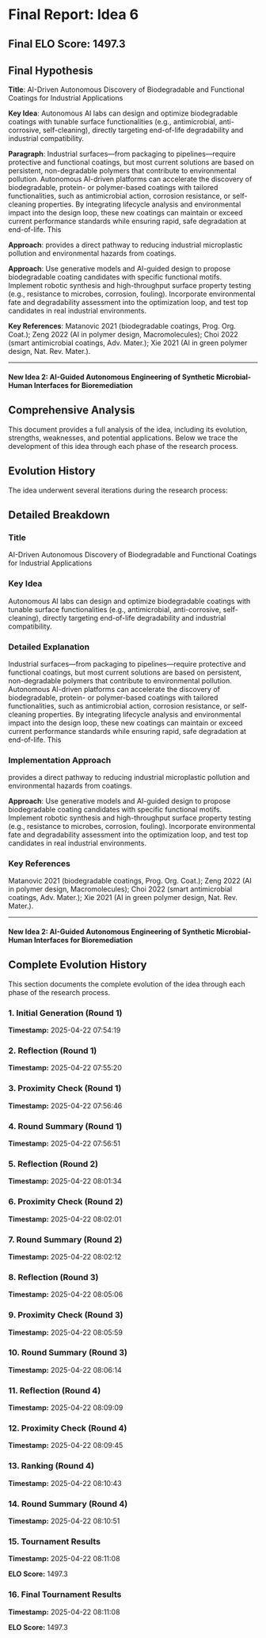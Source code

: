 # Final Report: Idea 6

## Final ELO Score: 1497.3

## Final Hypothesis

**Title**: AI-Driven Autonomous Discovery of Biodegradable and Functional Coatings for Industrial Applications

**Key Idea**: Autonomous AI labs can design and optimize biodegradable coatings with tunable surface functionalities (e.g., antimicrobial, anti-corrosive, self-cleaning), directly targeting end-of-life degradability and industrial compatibility.

**Paragraph**: Industrial surfaces—from packaging to pipelines—require protective and functional coatings, but most current solutions are based on persistent, non-degradable polymers that contribute to environmental pollution. Autonomous AI-driven platforms can accelerate the discovery of biodegradable, protein- or polymer-based coatings with tailored functionalities, such as antimicrobial action, corrosion resistance, or self-cleaning properties. By integrating lifecycle analysis and environmental impact into the design loop, these new coatings can maintain or exceed current performance standards while ensuring rapid, safe degradation at end-of-life. This

**Approach**: provides a direct pathway to reducing industrial microplastic pollution and environmental hazards from coatings.

**Approach**: Use generative models and AI-guided design to propose biodegradable coating candidates with specific functional motifs. Implement robotic synthesis and high-throughput surface property testing (e.g., resistance to microbes, corrosion, fouling). Incorporate environmental fate and degradability assessment into the optimization loop, and test top candidates in real industrial environments.

**Key References**: Matanovic 2021 (biodegradable coatings, Prog. Org. Coat.); Zeng 2022 (AI in polymer design, Macromolecules); Choi 2022 (smart antimicrobial coatings, Adv. Mater.); Xie 2021 (AI in green polymer design, Nat. Rev. Mater.).

---

#### **New Idea 2: AI-Guided Autonomous Engineering of Synthetic Microbial-Human Interfaces for Bioremediation**

## Comprehensive Analysis

This document provides a full analysis of the idea, including its evolution, strengths, weaknesses, and potential applications. Below we trace the development of this idea through each phase of the research process.

## Evolution History

The idea underwent several iterations during the research process:

## Detailed Breakdown

### Title

AI-Driven Autonomous Discovery of Biodegradable and Functional Coatings for Industrial Applications

### Key Idea

Autonomous AI labs can design and optimize biodegradable coatings with tunable surface functionalities (e.g., antimicrobial, anti-corrosive, self-cleaning), directly targeting end-of-life degradability and industrial compatibility.

### Detailed Explanation

Industrial surfaces—from packaging to pipelines—require protective and functional coatings, but most current solutions are based on persistent, non-degradable polymers that contribute to environmental pollution. Autonomous AI-driven platforms can accelerate the discovery of biodegradable, protein- or polymer-based coatings with tailored functionalities, such as antimicrobial action, corrosion resistance, or self-cleaning properties. By integrating lifecycle analysis and environmental impact into the design loop, these new coatings can maintain or exceed current performance standards while ensuring rapid, safe degradation at end-of-life. This

### Implementation Approach

provides a direct pathway to reducing industrial microplastic pollution and environmental hazards from coatings.

**Approach**: Use generative models and AI-guided design to propose biodegradable coating candidates with specific functional motifs. Implement robotic synthesis and high-throughput surface property testing (e.g., resistance to microbes, corrosion, fouling). Incorporate environmental fate and degradability assessment into the optimization loop, and test top candidates in real industrial environments.

### Key References

Matanovic 2021 (biodegradable coatings, Prog. Org. Coat.); Zeng 2022 (AI in polymer design, Macromolecules); Choi 2022 (smart antimicrobial coatings, Adv. Mater.); Xie 2021 (AI in green polymer design, Nat. Rev. Mater.).

---

#### **New Idea 2: AI-Guided Autonomous Engineering of Synthetic Microbial-Human Interfaces for Bioremediation**

## Complete Evolution History

This section documents the complete evolution of the idea through each phase of the research process.

### 1. Initial Generation (Round 1)
**Timestamp:** 2025-04-22 07:54:19



### 2. Reflection (Round 1)
**Timestamp:** 2025-04-22 07:55:20



### 3. Proximity Check (Round 1)
**Timestamp:** 2025-04-22 07:56:46



### 4. Round Summary (Round 1)
**Timestamp:** 2025-04-22 07:56:51



### 5. Reflection (Round 2)
**Timestamp:** 2025-04-22 08:01:34



### 6. Proximity Check (Round 2)
**Timestamp:** 2025-04-22 08:02:01



### 7. Round Summary (Round 2)
**Timestamp:** 2025-04-22 08:02:12



### 8. Reflection (Round 3)
**Timestamp:** 2025-04-22 08:05:06



### 9. Proximity Check (Round 3)
**Timestamp:** 2025-04-22 08:05:59



### 10. Round Summary (Round 3)
**Timestamp:** 2025-04-22 08:06:14



### 11. Reflection (Round 4)
**Timestamp:** 2025-04-22 08:09:09



### 12. Proximity Check (Round 4)
**Timestamp:** 2025-04-22 08:09:45



### 13. Ranking (Round 4)
**Timestamp:** 2025-04-22 08:10:43



### 14. Round Summary (Round 4)
**Timestamp:** 2025-04-22 08:10:51



### 15. Tournament Results
**Timestamp:** 2025-04-22 08:11:08

**ELO Score:** 1497.3



### 16. Final Tournament Results
**Timestamp:** 2025-04-22 08:11:08

**ELO Score:** 1497.3



